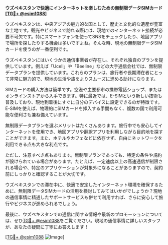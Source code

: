 **ウズベキスタンで快適にインターネットを楽しむための無制限データSIMカード[[TG💪+ @esim1088](https://t.me/s/esim1088)]**

ウズベキスタンは、中央アジアの魅力的な国として、歴史と文化的な遺産が豊富な土地です。観光やビジネスで訪れる際には、現地でのインターネット接続が必要不可欠です。特にスマートフォンを使ってSNSをチェックしたり、地図アプリで場所を探したりする機会は多いですよね。そんな時、現地の無制限データSIMカードを使うのが一番便利です。

ウズベキスタンにはいくつかの通信事業者が存在し、それぞれ独自のプランを提供しています。例えば「Ucell」や「Beeline」などの大手通信会社では、無制限データプランを提供しています。これらのプランは、旅行者や長期滞在者にとって非常に魅力的で、現地の生活や旅をよりスムーズに進める助けになります。

SIMカードの購入方法は簡単です。空港や主要都市の携帯電話ショップ、またはオンラインストアから入手できます。特に最近では、E-SIMという新しい技術も普及しており、現地到着後にすぐに自分のデバイスに設定できるのが特徴です。E-SIMを使えば、物理的にSIMカードを挿入する手間もなく、複数の国で利用可能な便利さも兼ね備えています。

無制限データプランを選ぶメリットはたくさんあります。旅行中でも安心してインターネットを使用でき、地図アプリや翻訳アプリを利用しながら目的地を探すことができます。また、ホテルやカフェなどに依存せず、自由にネットワークを利用できる点も大きな利点です。

ただし、注意すべき点もあります。無制限プランであっても、特定の条件や規約が設けられている場合があります。たとえば、一定速度以上の高速通信が制限される場合や、特定のアプリケーションが対象外になることがありますので、契約前にしっかりと確認することが大切です。

ウズベキスタンでの滞在中に、快適で安定したインターネット環境を確保するために、無制限データSIMカードの活用を検討してみてはいかがでしょうか？現地の通信事情に精通したサポートサービスも併せて利用すれば、さらに安心して旅行やビジネスが進められるでしょう。

最後に、ウズベキスタンでの通信に関する情報や最新のプロモーションについては、ぜひ[TG💪+ @esim1088](https://t.me/s/esim1088)をご覧ください。現地の通信事情に詳しいスタッフが、あなたの疑問に丁寧にお答えします！

[[TG💪+ @esim1088](https://t.me/s/esim1088) ![Image](https://i.postimg.cc/Y0z9fWf4/image.png)]